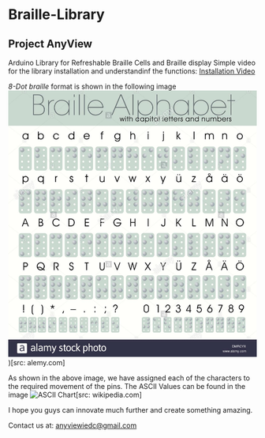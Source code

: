 # Braille-Library
## Project AnyView
Arduino Library for Refreshable Braille Cells and Braille display 
Simple video for the library installation and understandinf the functions: 
[Installation Video](https://drive.google.com/drive/folders/19WAqIL-NhV4G5J1RsrMgq6cPOxpzeN6h?usp=sharing)

*8-Dot braille* format is shown in the following image 
![eightbraille](https://github.com/shantanu-spec/Anyview/blob/main/Resources/8%20dot%20braille.jpg))[src: alemy.com]

As shown in the above image, we have assigned each of the characters to the required movement of the pins. The ASCII Values can be found in the image
![ASCII Chart]([https://github.com/varigondavamsi/Braille-Library/blob/main/Resources/Ascii%20Chart.jpg](https://github.com/shantanu-spec/Anyview/blob/main/Resources/Ascii%20Chart.jpg))[src: wikipedia.com]

I hope you guys can innovate much further and create something amazing. 



Contact us at: anyviewiedc@gmail.com

